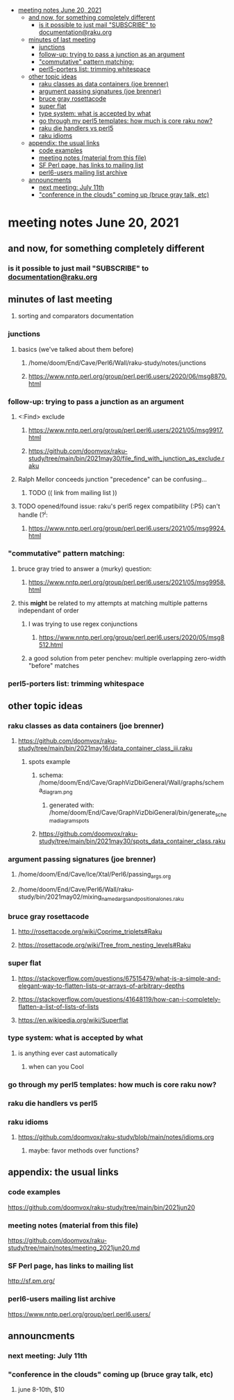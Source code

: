 - [meeting notes June 20, 2021](#org3f39cc2)
  - [and now, for something completely different](#org8d59172)
    - [is it possible to just mail "SUBSCRIBE" to documentation@raku.org](#orgc475694)
  - [minutes of last meeting](#org2154d06)
    - [junctions](#orgafd0f22)
    - [follow-up: trying to pass a junction as an argument](#org520eb0b)
    - ["commutative" pattern matching:](#orgcc6d501)
    - [perl5-porters list: trimming whitespace](#orgdb626a8)
  - [other topic ideas](#org2939f7b)
    - [raku classes as data containers (joe brenner)](#org66cab86)
    - [argument passing signatures (joe brenner)](#orgf0939f8)
    - [bruce gray rosettacode](#org61fabdf)
    - [super flat](#orgec0ffe5)
    - [type system: what is accepted by what](#org16e911a)
    - [go through my perl5 templates: how much is core raku now?](#org6090c45)
    - [raku die handlers vs perl5](#orgf04813c)
    - [raku idioms](#orgaf3b861)
  - [appendix: the usual links](#org694060f)
    - [code examples](#orgc37fca1)
    - [meeting notes (material from this file)](#org022e0a4)
    - [SF Perl page, has links to mailing list](#orgbbe8305)
    - [perl6-users mailing list archive](#org3fcd1a0)
  - [announcments](#org4e1dc74)
    - [next meeting: July 11th](#orgfaa4418)
    - ["conference in the clouds" coming up (bruce gray talk, etc)](#org1dc982f)


<a id="org3f39cc2"></a>

# meeting notes June 20, 2021


<a id="org8d59172"></a>

## and now, for something completely different


<a id="orgc475694"></a>

### is it possible to just mail "SUBSCRIBE" to documentation@raku.org


<a id="org2154d06"></a>

## minutes of last meeting

1.  sorting and comparators documentation


<a id="orgafd0f22"></a>

### junctions

1.  basics (we've talked about them before)

    1.  /home/doom/End/Cave/Perl6/Wall/raku-study/notes/junctions
    
    2.  <https://www.nntp.perl.org/group/perl.perl6.users/2020/06/msg8870.html>


<a id="org520eb0b"></a>

### follow-up: trying to pass a junction as an argument

1.  <:Find> exclude

    1.  <https://www.nntp.perl.org/group/perl.perl6.users/2021/05/msg9917.html>
    
    2.  <https://github.com/doomvox/raku-study/tree/main/bin/2021may30/file_find_with_junction_as_exclude.raku>

2.  Ralph Mellor conceeds junction "precedence" can be confusing&#x2026;

    1.  TODO (( link from mailing list ))

3.  TODO opened/found issue: raku's perl5 regex compatibility (:P5) can't handle (?<sup>i</sup>:

    1.  <https://www.nntp.perl.org/group/perl.perl6.users/2021/05/msg9924.html>


<a id="orgcc6d501"></a>

### "commutative" pattern matching:

1.  bruce gray tried to answer a (murky) question:

    1.  <https://www.nntp.perl.org/group/perl.perl6.users/2021/05/msg9958.html>

2.  this **might** be related to my attempts at matching multiple patterns independant of order

    1.  I was trying to use regex conjunctions
    
        1.  <https://www.nntp.perl.org/group/perl.perl6.users/2020/05/msg8512.html>
    
    2.  a good solution from peter penchev: multiple overlapping zero-width "before" matches


<a id="orgdb626a8"></a>

### perl5-porters list: trimming whitespace


<a id="org2939f7b"></a>

## other topic ideas


<a id="org66cab86"></a>

### raku classes as data containers (joe brenner)

1.  <https://github.com/doomvox/raku-study/tree/main/bin/2021may16/data_container_class_iii.raku>

    1.  spots example
    
        1.  schema: /home/doom/End/Cave/GraphVizDbiGeneral/Wall/graphs/schema<sub>diagram.png</sub>
        
            1.  generated with: /home/doom/End/Cave/GraphVizDbiGeneral/bin/generate<sub>schema</sub><sub>diagram</sub><sub>spots</sub>
        
        2.  <https://github.com/doomvox/raku-study/tree/main/bin/2021may30/spots_data_container_class.raku>


<a id="orgf0939f8"></a>

### argument passing signatures (joe brenner)

1.  /home/doom/End/Cave/Ice/Xtal/Perl6/passing<sub>args.org</sub>

2.  /home/doom/End/Cave/Perl6/Wall/raku-study/bin/2021may02/mixing<sub>named</sub><sub>args</sub><sub>and</sub><sub>positional</sub><sub>ones.raku</sub>


<a id="org61fabdf"></a>

### bruce gray rosettacode

1.  <http://rosettacode.org/wiki/Coprime_triplets#Raku>

2.  <https://rosettacode.org/wiki/Tree_from_nesting_levels#Raku>


<a id="orgec0ffe5"></a>

### super flat

1.  <https://stackoverflow.com/questions/67515479/what-is-a-simple-and-elegant-way-to-flatten-lists-or-arrays-of-arbitrary-depths>

2.  <https://stackoverflow.com/questions/41648119/how-can-i-completely-flatten-a-list-of-lists-of-lists>

3.  <https://en.wikipedia.org/wiki/Superflat>


<a id="org16e911a"></a>

### type system: what is accepted by what

1.  is anything ever cast automatically

    1.  when can you Cool


<a id="org6090c45"></a>

### go through my perl5 templates: how much is core raku now?


<a id="orgf04813c"></a>

### raku die handlers vs perl5


<a id="orgaf3b861"></a>

### raku idioms

1.  <https://github.com/doomvox/raku-study/blob/main/notes/idioms.org>

    1.  maybe: favor methods over functions?


<a id="org694060f"></a>

## appendix: the usual links


<a id="orgc37fca1"></a>

### code examples

<https://github.com/doomvox/raku-study/tree/main/bin/2021jun20>


<a id="org022e0a4"></a>

### meeting notes (material from this file)

<https://github.com/doomvox/raku-study/tree/main/notes/meeting_2021jun20.md>


<a id="orgbbe8305"></a>

### SF Perl page, has links to mailing list

<http://sf.pm.org/>


<a id="org3fcd1a0"></a>

### perl6-users mailing list archive

<https://www.nntp.perl.org/group/perl.perl6.users/>


<a id="org4e1dc74"></a>

## announcments


<a id="orgfaa4418"></a>

### next meeting: July 11th


<a id="org1dc982f"></a>

### "conference in the clouds" coming up (bruce gray talk, etc)

1.  june 8-10th, $10
